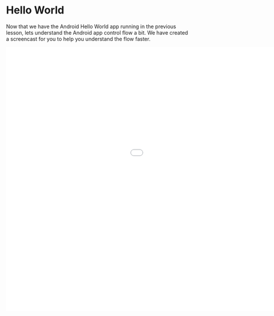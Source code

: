 # Hello World

Now that we have the Android Hello World app running in the previous lesson, lets understand the Android app control flow a bit. We have created a screencast for you to help you understand the flow faster.

<iframe width="1280" height="720" src="//www.youtube.com/embed/Fj-Miy5mvEU" frameborder="0" allowfullscreen></iframe>
